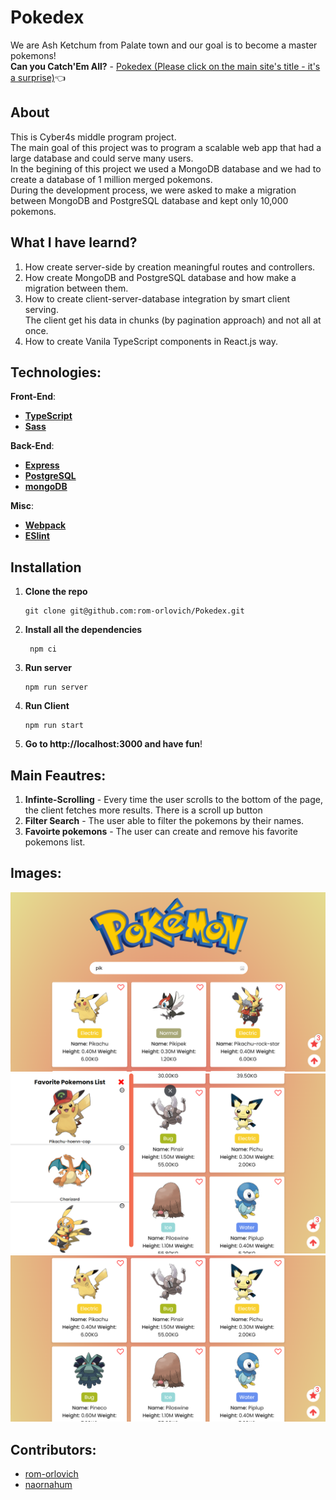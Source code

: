 # Pokedex
We are Ash Ketchum from Palate town and our goal is to become a master pokemons! \
**Can you Catch'Em All?** -
[Pokedex (Please click on the main site's title - it's a surprise)](https://aqueous-thicket-83962.herokuapp.com/):point_left:

## About
This is Cyber4s middle program project. \
The main goal of this project was to program a scalable web app that had a large database and could serve many users. \
In the begining of this project we used a MongoDB database and we had to create a database of 1 million merged pokemons. \
During the development process, we were asked to make a migration between MongoDB and PostgreSQL database and kept only 10,000 pokemons. 

## What I have learnd?
1. How create server-side by creation meaningful routes and controllers.
2. How create MongoDB and PostgreSQL database and how make a migration between them.
3. How to create client-server-database integration by smart client serving. \
The client get his data in chunks (by pagination approach) and not all at once.
4. How to create Vanila TypeScript components in React.js way.


## Technologies:

 **Front-End**:
- **[TypeScript](https://www.typescriptlang.org/)**
- **[Sass](https://www.npmjs.com/package/sass)**
  
 **Back-End**:
- **[Express](https://www.npmjs.com/package/express)**
- **[PostgreSQL](https://www.postgresql.org/)**
- **[mongoDB](https://www.mongodb.com/)**

**Misc**:
- **[Webpack](https://webpack.js.org/)**
- **[ESlint](https://eslint.org/docs/latest/user-guide/configuring/)**


## Installation

1. **Clone the repo**
   ```
   git clone git@github.com:rom-orlovich/Pokedex.git
   ```
2. **Install all the dependencies**
   ```
    npm ci
   ```
3. **Run server**
   ```
   npm run server
   
   ```
4. **Run Client**

   ```
   npm run start
   ```

5. **Go to http://localhost:3000 and have fun**!

## Main Feautres:
1. **Infinte-Scrolling** - Every time the user scrolls to the bottom of the page, the client fetches more results. There is a scroll up button
2. **Filter Search** - The user able to filter the pokemons by their names.
3. **Favoirte pokemons** - The user can create and remove his favorite pokemons list.


## Images: 
<img alt="Filter pokemons by their names" src="./readme-images/search.png" width="600" hight="600">
<img alt="Favorite pokemons list" src="./readme-images/favorites.png" width="600" hight="600">
<img alt="Main page" src="./readme-images/main.png" width="600" hight="600">






## Contributors:
* [rom-orlovich](https://github.com/rom-orlovich)
* [naornahum](https://github.com/naornahum)



